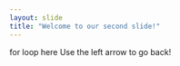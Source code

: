```yaml
---
layout: slide
title: "Welcome to our second slide!"
---
```

for loop here
Use the left arrow to go back!
